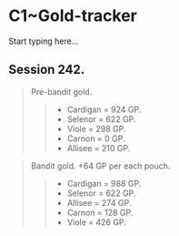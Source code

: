 # C1~Gold-tracker

Start typing here...

## Session 242.

> Pre-bandit gold.
>> - Cardigan = 924 GP.
>> - Selenor = 622 GP.
>> - Viole = 298 GP.
>> - Carnon = 0 GP.
>> - Allisee = 210 GP.

> Bandit gold. +64 GP per each pouch.
>> - Cardigan = 988 GP.
>> - Selenor = 622 GP.
>> - Allisee = 274 GP.
>> - Carnon = 128 GP.
>> - Viole = 426 GP.